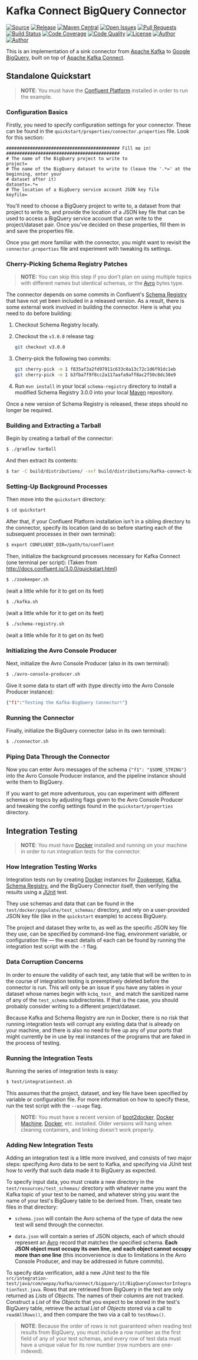 # Kafka Connect BigQuery Connector

[![Source](https://img.shields.io/badge/source-wepay/kafka–connect–bigquery-blue.svg?style=flat-square)](https://github.com/wepay/kafka-connect-bigquery)
[![Release](https://img.shields.io/github/release/wepay/kafka-connect-bigquery.svg?style=flat-square)](https://github.com/wepay/kafka-connect-bigquery/releases)
[![Maven Central](https://img.shields.io/maven-central/v/com.wepay/kafka-connect-bigquery.svg?style=flat-square)](http://search.maven.org/#search%7Cgav%7C1%7Cg%3A%22com.wepay%22%20AND%20a%3A%22kafka-connect-bigquery%22)
[![Open Issues](https://img.shields.io/github/issues/wepay/kafka-connect-bigquery.svg?style=flat-square)](https://github.com/wepay/kafka-connect-bigquery/issues)
[![Pull Requests](https://img.shields.io/github/issues-pr/wepay/kafka-connect-bigquery.svg?style=flat-square)](https://github.com/wepay/kafka-connect-bigquery/pulls)
[![Build Status](https://img.shields.io/travis/wepay/kafka-connect-bigquery.svg?style=flat-square)](https://travis-ci.org/wepay/kafka-connect-bigquery)
[![Code Coverage](https://img.shields.io/codecov/c/github/wepay/kafka-connect-bigquery.svg?style=flat-square)](https://codecov.io/gh/wepay/kafka-connect-bigquery)
[![Code Quality](https://img.shields.io/codacy/grade/547616ddaf5141bc9b10cd48fa9e0acb.svg?style=flat-square)](https://www.codacy.com/app/skyzyx/kafka-connect-bigquery/dashboard)
[![License](https://img.shields.io/github/license/wepay/kafka-connect-bigquery.svg)](https://github.com/wepay/kafka-connect-bigquery/blob/master/LICENSE.md)
[![Author](http://img.shields.io/badge/author-C0urante-blue.svg?style=flat-square)](https://github.com/C0urante)
[![Author](http://img.shields.io/badge/author-mtagle-blue.svg?style=flat-square)](https://github.com/mtagle)

This is an implementation of a sink connector from [Apache Kafka] to [Google BigQuery], built on top 
of [Apache Kafka Connect].

## Standalone Quickstart

> **NOTE**: You must have the [Confluent Platform] installed in order to run the example.

### Configuration Basics

Firstly, you need to specify configuration settings for your connector. These can be found in the 
`quickstart/properties/connector.properties` file. Look for this section:

```plain
########################################### Fill me in! ###########################################
# The name of the BigQuery project to write to
project=
# The name of the BigQuery dataset to write to (leave the '.*=' at the beginning, enter your
# dataset after it)
datasets=.*=
# The location of a BigQuery service account JSON key file
keyfile=
```

You'll need to choose a BigQuery project to write to, a dataset from that project to write to, and
provide the location of a JSON key file that can be used to access a BigQuery service account that
can write to the project/dataset pair. Once you've decided on these properties, fill them in and
save the properties file.

Once you get more familiar with the connector, you might want to revisit the `connector.properties`
file and experiment with tweaking its settings.

### Cherry-Picking Schema Registry Patches

> **NOTE:** You can skip this step if you don't plan on using multiple topics with different names 
but identical schemas, or the [Avro] bytes type.

The connector depends on some commits in Confluent's [Schema Registry] that have not yet been 
included in a released version. As a result, there is some external work involved in building the 
connector. Here is what you need to do before building:

1. Checkout Schema Registry locally.

1. Checkout the `v3.0.0` release tag:

   ```bash
   git checkout v3.0.0
   ```

1. Cherry-pick the following two commits:

   ```bash
   git cherry-pick -m 1 f835af3a2fd97911c633c0a13c72c1d6f91dc1eb
   git cherry-pick -m 1 b3fba7f9f8cc2a117aafa9aff8ac2f50c8dc38e9
   ```

1. Run `mvn install` in your local `schema-registry` directory to install a modified 
   Schema Registry 3.0.0 into your local [Maven] repository.
   
Once a new version of Schema Registry is released, these steps should no longer be required.
   
### Building and Extracting a Tarball

Begin by creating a tarball of the connector:

```bash
$ ./gradlew tarBall
```

And then extract its contents:

```bash
$ tar -C build/distributions/ -xvf build/distributions/kafka-connect-bigquery-dist-0.2.tar
```

### Setting-Up Background Processes

Then move into the `quickstart` directory:

```bash
$ cd quickstart
```

After that, if your Confluent Platform installation isn't in a sibling directory to the connector, 
specify its location (and do so before starting each of the subsequent processes in their own 
terminal):

```bash
$ export CONFLUENT_DIR=/path/to/confluent
```

Then, initialize the background processes necessary for Kafka Connect (one terminal per script):
(Taken from http://docs.confluent.io/3.0.0/quickstart.html)

```bash
$ ./zookeeper.sh
```

(wait a little while for it to get on its feet)

```bash
$ ./kafka.sh
```

(wait a little while for it to get on its feet)

```bash
$ ./schema-registry.sh
```

(wait a little while for it to get on its feet)

### Initializing the Avro Console Producer

Next, initialize the Avro Console Producer (also in its own terminal):

```bash
$ ./avro-console-producer.sh
```

Give it some data to start off with (type directly into the Avro Console Producer instance):

```json
{"f1":"Testing the Kafka-BigQuery Connector!"}
```

### Running the Connector

Finally, initialize the BigQuery connector (also in its own terminal):

```bash
$ ./connector.sh
```

### Piping Data Through the Connector

Now you can enter Avro messages of the schema `{"f1": "$SOME_STRING"}` into the Avro Console 
Producer instance, and the pipeline instance should write them to BigQuery.

If you want to get more adventurous, you can experiment with different schemas or topics by 
adjusting flags given to the Avro Console Producer and tweaking the config settings found in the 
`quickstart/properties` directory.

## Integration Testing

> **NOTE**: You must have [Docker] installed and running on your machine in order to run integration
tests for the connector.

### How Integration Testing Works

Integration tests run by creating [Docker] instances for [Zookeeper], [Kafka], [Schema Registry], 
and the BigQuery Connector itself, then verifying the results using a [JUnit] test.

They use schemas and data that can be found in the `test/docker/populate/test_schemas/` directory, 
and rely on a user-provided JSON key file (like in the `quickstart` example) to access BigQuery.

The project and dataset they write to, as well as the specific JSON key file they use, can be
specified by command-line flag, environment variable, or configuration file — the exact details of
each can be found by running the integration test script with the `-?` flag.

### Data Corruption Concerns

In order to ensure the validity of each test, any table that will be written to in the course of
integration testing is preemptively deleted before the connector is run. This will only be an issue
if you have any tables in your dataset whose names begin with `kcbq_test_` and match the sanitized
name of any of the `test_schema` subdirectories. If that is the case, you should probably consider
writing to a different project/dataset.

Because Kafka and Schema Registry are run in Docker, there is no risk that running integration 
tests will corrupt any existing data that is already on your machine, and there is also no need to 
free up any of your ports that might currently be in use by real instances of the programs that are 
faked in the process of testing.

### Running the Integration Tests

Running the series of integration tests is easy:

```bash
$ test/integrationtest.sh
```

This assumes that the project, dataset, and key file have been specified by variable or 
configuration file. For more information on how to specify these, run the test script with
the `--usage` flag.

> **NOTE:** You must have a recent version of [boot2docker], [Docker Machine], [Docker], etc.
installed. Older versions will hang when cleaning containers, and linking doesn't work properly.

### Adding New Integration Tests

Adding an integration test is a little more involved, and consists of two major steps: specifying
Avro data to be sent to Kafka, and specifying via JUnit test how to verify that such data made 
it to BigQuery as expected.

To specify input data, you must create a new directory in the `test/resources/test_schemas/`
directory with whatever name you want the Kafka topic of your test to be named, and whatever 
string you want the name of your test's BigQuery table to be derived from. Then, create two files 
in that directory:

* `schema.json` will contain the Avro schema of the type of data the new test will send
through the connector.

* `data.json` will contain a series of JSON objects, each of which should represent an [Avro] record 
that matches the specified schema. **Each JSON object must occupy its own line, and each object 
cannot occupy more than one line** (this inconvenience is due to limitations in the Avro 
Console Producer, and may be addressed in future commits).

To specify data verification, add a new JUnit test to the file 
`src/integration-test/java/com/wepay/kafka/connect/bigquery/it/BigQueryConnectorIntegrationTest.java`.
Rows that are retrieved from BigQuery in the test are only returned as _Lists_ of _Objects_. The 
names of their columns are not tracked. Construct a _List_ of the _Objects_ that you expect to be 
stored in the test's BigQuery table, retrieve the actual _List_ of _Objects_ stored via a call to 
`readAllRows()`, and then compare the two via a call to `testRows()`.

> **NOTE**: Because the order of rows is not guaranteed when reading test results from BigQuery, 
you must include a row number as the first field of any of your test schemas, and every row of test 
data must have a unique value for its row number (row numbers are one-indexed).

  [Apache Avro]: https://avro.apache.org
  [Apache Kafka Connect]: http://docs.confluent.io/3.0.0/connect/
  [Apache Kafka]: http://kafka.apache.org
  [Apache Maven]: https://maven.apache.org
  [Avro]: https://avro.apache.org
  [BigQuery]: https://cloud.google.com/bigquery/
  [boot2docker]: http://boot2docker.io
  [Confluent Platform]: http://docs.confluent.io/3.0.0/installation.html
  [Docker Machine]: https://docs.docker.com/machine/
  [Docker]: https://www.docker.com
  [Google BigQuery]: https://cloud.google.com/bigquery/
  [JUnit]: http://junit.org
  [Kafka Connect]: http://docs.confluent.io/3.0.0/connect/
  [Kafka]: http://kafka.apache.org
  [Maven]: https://maven.apache.org
  [Schema Registry]: https://github.com/confluentinc/schema-registry
  [Zookeeper]: https://zookeeper.apache.org
